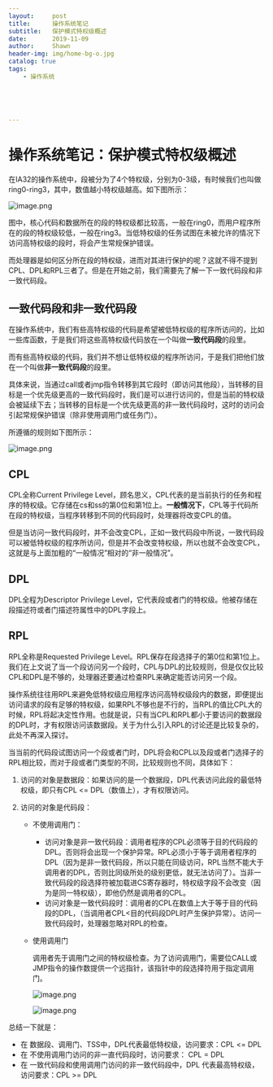```yaml
---
layout:     post
title:      操作系统笔记
subtitle:   保护模式特权级概述
date:       2019-11-09
author:     Shawn
header-img: img/home-bg-o.jpg
catalog: true
tags:
    - 操作系统





---
```


# 操作系统笔记：保护模式特权级概述

在IA32的操作系统中，段被分为了4个特权级，分别为0-3级，有时候我们也叫做ring0-ring3，其中，数值越小特权级越高。如下图所示：

![image.png](https://i.loli.net/2019/11/09/gzqoBGkl8hc7Ljy.png)

图中，核心代码和数据所在的段的特权级都比较高，一般在ring0，而用户程序所在的段的特权级较低，一般在ring3。当低特权级的任务试图在未被允许的情况下访问高特权级的段时，将会产生常规保护错误。

而处理器是如何区分所在段的特权级，进而对其进行保护的呢？这就不得不提到CPL、DPL和RPL三者了。但是在开始之前，我们需要先了解一下一致代码段和非一致代码段。

## 一致代码段和非一致代码段

在操作系统中，我们有些高特权级的代码是希望被低特权级的程序所访问的，比如一些库函数，于是我们将这些高特权级代码放在一个叫做**一致代码段**的段里。

而有些高特权级的代码，我们并不想让低特权级的程序所访问，于是我们把他们放在一个叫做**非一致代码段**的段里。

具体来说，当通过call或者jmp指令转移到其它段时（即访问其他段），当转移的目标是一个优先级更高的一致代码段时，我们是可以进行访问的，但是当前的特权级会被延续下去；当转移的目标是一个优先级更高的非一致代码段时，这时的访问会引起常规保护错误（除非使用调用门或任务门）。

所遵循的规则如下图所示：

![image.png](https://i.loli.net/2019/11/09/H4SVePJDLQ7ayGz.png)

## CPL

CPL全称Current Privilege Level，顾名思义，CPL代表的是当前执行的任务和程序的特权级。它存储在cs和ss的第0位和第1位上。**一般情况下**，CPL等于代码所在段的特权级，当程序转移到不同的代码段时，处理器将改变CPL的值。

但是当访问一致代码段时，并不会改变CPL，正如一致代码段中所说，一致代码段可以被低特权级的程序所访问，但是并不会改变特权级，所以也就不会改变CPL，这就是与上面加粗的“一般情况”相对的“非一般情况”。

## DPL

DPL全程为Descriptor Privilege Level，它代表段或者门的特权级。他被存储在段描述符或者门描述符属性中的DPL字段上。

## RPL

RPL全称是Requested Privilege Level。RPL保存在段选择子的第0位和第1位上。我们在上文说了当一个段访问另一个段时，CPL与DPL的比较规则，但是仅仅比较CPL和DPL是不够的，处理器还要通过检查RPL来确定能否访问另一个段。

操作系统往往用RPL来避免低特权级应用程序访问高特权级段内的数据，即便提出访问请求的段有足够的特权级，如果RPL不够也是不行的，当RPL的值比CPL大的时候，RPL将起决定性作用。也就是说，只有当CPL和RPL都小于要访问的数据段的DPL时，才有权限访问该数据段。关于为什么引入RPL的讨论还是比较复杂的，此处不再深入探讨。



当当前的代码段试图访问一个段或者门时，DPL将会和CPL以及段或者门选择子的RPL相比较，而对于段或者门类型的不同，比较规则也不同，具体如下：

1. 访问的对象是数据段：如果访问的是一个数据段，DPL代表访问此段的最低特权级，即只有CPL <= DPL（数值上），才有权限访问。

2. 访问的对象是代码段：

   - 不使用调用门：
     - 访问对象是非一致代码段：调用者程序的CPL必须等于目的代码段的DPL。否则将会出现一个保护异常。RPL必须小于等于调用者程序的DPL（因为是非一致代码段，所以只能在同级访问，RPL当然不能大于调用者的DPL，否则比同级所处的级别更低，就无法访问了）。当非一致代码段的段选择符被加载进CS寄存器时，特权级字段不会改变（因为是同一特权级），即他仍然是调用者的CPL。
     - 访问对象是一致代码段时：调用者的CPL在数值上大于等于目的代码段的DPL，（当调用者CPL<目的代码段DPL时产生保护异常）。访问一致代码段时，处理器忽略对RPL的检查。

   - 使用调用门

     调用者先于调用门之间的特权级检查。为了访问调用门，需要位CALL或JMP指令的操作数提供一个远指针，该指针中的段选择符用于指定调用门。
     
     ![image.png](https://i.loli.net/2019/11/09/4P1qf8GFRbSeE6A.png)
     
     ![image.png](https://i.loli.net/2019/11/09/BgyIDjs4zn3MJK9.png)

总结一下就是：

- 在 数据段、调用门、TSS中，DPL代表最低特权级，访问要求：CPL <= DPL
- 在 不使用调用门访问的非一直代码段时，访问要求： CPL = DPL
- 在 一致代码段和使用调用门访问的非一致代码段中，DPL 代表最高特权级，访问要求：CPL >= DPL

